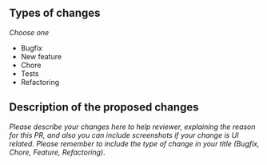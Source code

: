 ## Types of changes

_Choose one_

- Bugfix
- New feature
- Chore
- Tests
- Refactoring

## Description of the proposed changes

_Please describe your changes here to help reviewer, explaining the reason for this PR, and also you can include screenshots if your change is UI related. Please remember to include the type of change in your title (Bugfix, Chore, Feature, Refactoring)_.
